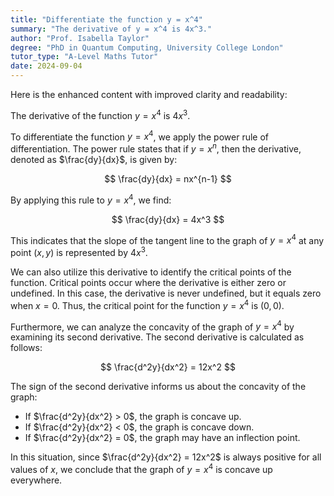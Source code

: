 ```yaml
---
title: "Differentiate the function y = x^4"
summary: "The derivative of y = x^4 is 4x^3."
author: "Prof. Isabella Taylor"
degree: "PhD in Quantum Computing, University College London"
tutor_type: "A-Level Maths Tutor"
date: 2024-09-04
---
```


Here is the enhanced content with improved clarity and readability:

The derivative of the function $y = x^4$ is $4x^3$.

To differentiate the function $y = x^4$, we apply the power rule of differentiation. The power rule states that if $y = x^n$, then the derivative, denoted as $\frac{dy}{dx}$, is given by:

$$
\frac{dy}{dx} = nx^{n-1}
$$

By applying this rule to $y = x^4$, we find:

$$
\frac{dy}{dx} = 4x^3
$$

This indicates that the slope of the tangent line to the graph of $y = x^4$ at any point $(x, y)$ is represented by $4x^3$.

We can also utilize this derivative to identify the critical points of the function. Critical points occur where the derivative is either zero or undefined. In this case, the derivative is never undefined, but it equals zero when $x = 0$. Thus, the critical point for the function $y = x^4$ is $(0, 0)$.

Furthermore, we can analyze the concavity of the graph of $y = x^4$ by examining its second derivative. The second derivative is calculated as follows:

$$
\frac{d^2y}{dx^2} = 12x^2
$$

The sign of the second derivative informs us about the concavity of the graph:
- If $\frac{d^2y}{dx^2} > 0$, the graph is concave up.
- If $\frac{d^2y}{dx^2} < 0$, the graph is concave down.
- If $\frac{d^2y}{dx^2} = 0$, the graph may have an inflection point.

In this situation, since $\frac{d^2y}{dx^2} = 12x^2$ is always positive for all values of $x$, we conclude that the graph of $y = x^4$ is concave up everywhere.
    
